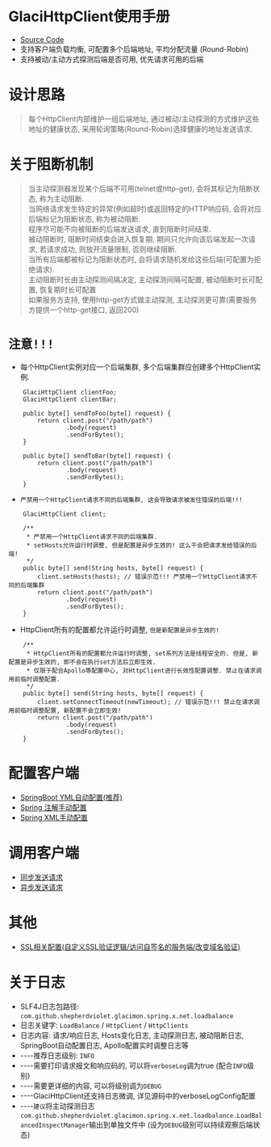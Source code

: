 # GlaciHttpClient使用手册

* [Source Code](https://github.com/shepherdviolet/glacimon/tree/master/glacispring-httpclient/src/main/java/com/github/shepherdviolet/glacimon/spring/x/net/loadbalance)
* 支持客户端负载均衡, 可配置多个后端地址, 平均分配流量 (Round-Robin)
* 支持被动/主动方式探测后端是否可用, 优先请求可用的后端

# 设计思路

> 每个HttpClient内部维护一组后端地址, 通过被动/主动探测的方式维护这些地址的健康状态, 采用轮询策略(Round-Robin)选择健康的地址发送请求.

# 关于阻断机制

> 当主动探测器发现某个后端不可用(telnet或http-get), 会将其标记为阻断状态, 称为主动阻断. <br>
> 当网络请求发生特定的异常(例如超时)或返回特定的HTTP响应码, 会将对应后端标记为阻断状态, 称为被动阻断. <br>
> 程序尽可能不向被阻断的后端发送请求, 直到阻断时间结束. <br>
> 被动阻断时, 阻断时间结束会进入恢复期, 期间只允许向该后端发起一次请求, 若请求成功, 则放开流量限制, 否则继续阻断. <br>
> 当所有后端都被标记为阻断状态时, 会将请求随机发给这些后端(可配置为拒绝请求). <br>
> 主动阻断时长由主动探测间隔决定, 主动探测间隔可配置, 被动阻断时长可配置, 恢复期时长可配置<br>
> 如果服务方支持, 使用http-get方式做主动探测, 主动探测更可靠(需要服务方提供一个http-get接口, 返回200)<br>

# `注意!!!`

* 每个HttpClient实例对应一个后端集群, 多个后端集群应创建多个HttpClient实例. 

```text
    GlaciHttpClient clientFoo;
    GlaciHttpClient clientBar;
    
    public byte[] sendToFoo(byte[] request) {
        return client.post("/path/path")
                .body(request)
                .sendForBytes();
    }
    
    public byte[] sendToBar(byte[] request) {
        return client.post("/path/path")
                .body(request)
                .sendForBytes();
    }
```

* `严禁用一个HttpClient请求不同的后端集群, 这会导致请求被发往错误的后端!!!`

```text
    GlaciHttpClient client;

    /**
     * 严禁用一个HttpClient请求不同的后端集群. 
     * setHosts允许运行时调整, 但是配置是异步生效的! 这么干会把请求发给错误的后端!
     */
    public byte[] send(String hosts, byte[] request) {
        client.setHosts(hosts); // 错误示范!!! 严禁用一个HttpClient请求不同的后端集群
        return client.post("/path/path")
                .body(request)
                .sendForBytes();
    }
```

* HttpClient所有的配置都允许运行时调整, `但是新配置是异步生效的!`

```text
    /**
     * HttpClient所有的配置都允许运行时调整, set系列方法是线程安全的. 但是, 新配置是异步生效的, 即不会在执行set方法后立即生效. 
     * 仅限于配合Apollo等配置中心, 对HttpClient进行长效性配置调整. 禁止在请求调用前临时调整配置. 
     */
    public byte[] send(String hosts, byte[] request) {
        client.setConnectTimeout(newTimeout); // 错误示范!!! 禁止在请求调用前临时调整配置, 新配置不会立即生效!
        return client.post("/path/path")
                .body(request)
                .sendForBytes();
    }
```

# 配置客户端

* [SpringBoot YML自动配置(推荐)](https://github.com/shepherdviolet/glacimon/blob/master/docs/loadbalance/config-springboot.md)
* [Spring 注解手动配置](https://github.com/shepherdviolet/glacimon/blob/master/docs/loadbalance/config-annotation.md)
* [Spring XML手动配置](https://github.com/shepherdviolet/glacimon/blob/master/docs/loadbalance/config-xml.md)

# 调用客户端

* [同步发送请求](https://github.com/shepherdviolet/glacimon/blob/master/docs/loadbalance/invoke-sync.md)
* [异步发送请求](https://github.com/shepherdviolet/glacimon/blob/master/docs/loadbalance/invoke-async.md)

# 其他

* [SSL相关配置(自定义SSL验证逻辑/访问自签名的服务端/改变域名验证)](https://github.com/shepherdviolet/glacimon/blob/master/docs/loadbalance/ssl.md)

# 关于日志

* SLF4J日志包路径: `com.github.shepherdviolet.glacimon.spring.x.net.loadbalance`
* 日志关键字: `LoadBalance` / `HttpClient` / `HttpClients`
* 日志内容: 请求/响应日志, Hosts变化日志, 主动探测日志, 被动阻断日志, SpringBoot自动配置日志, Apollo配置实时调整日志等
* ----推荐日志级别: `INFO`
* ----需要打印请求报文和响应码的, 可以将`verboseLog`调为true (配合`INFO`级别)
* ----需要更详细的内容, 可以将级别调为`DEBUG`
* ----GlaciHttpClient还支持日志微调, 详见源码中的verboseLogConfig配置
* ----`建议`将主动探测日志`com.github.shepherdviolet.glacimon.spring.x.net.loadbalance.LoadBalancedInspectManager`输出到单独文件中 (设为`DEBUG`级别可以持续观察后端状态)
